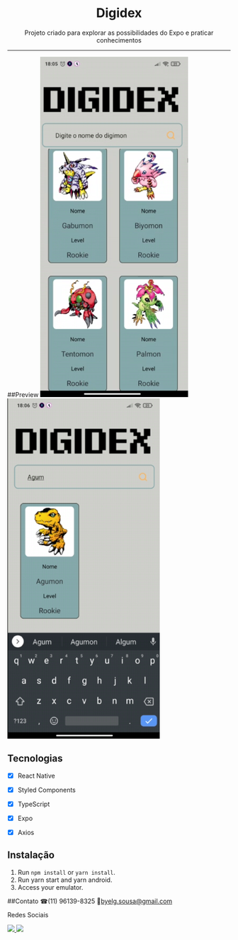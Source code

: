 <h1 align="center">
Digidex
</h1>

<p align="center">Projeto criado para explorar as possibilidades do Expo e praticar conhecimentos </p>

<hr>

##Preview
<img src="./src/assets/main.png">
<img src="./src/assets/search.png">


## Tecnologias

- [x] React Native
- [x] Styled Components
- [x] TypeScript
- [x] Expo
- [x] Axios


## Instalação

1. Run `npm install` or `yarn install`.<br />
2. Run yarn start and yarn android.
3. Access your emulator.


##Contato
☎(11) 96139-8325
📧byelg.sousa@gmail.com

Redes Sociais

<a href="https://www.linkedin.com/in/gabriel-sousa-5a719893/">
  <img src="https://icomoon.io/icons39f00d9/4/456.svg"></img>
</a>
<a href="https://www.instagram.com/gabrielknoxx">
  <img src="https://icomoon.io/icons39f00d9/4/387.svg"></img>
</a>
